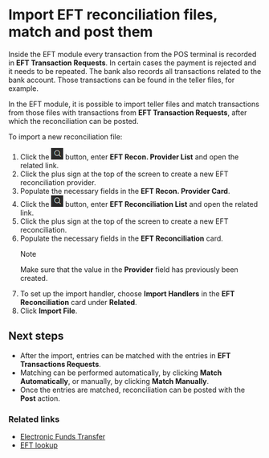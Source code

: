 ﻿# Import EFT reconciliation files, match and post them

Inside the EFT module every transaction from the POS terminal is recorded in **EFT Transaction Requests**. 
In certain cases the payment is rejected and it needs to be repeated.
The bank also records all transactions related to the bank account. Those transactions can be found in the teller files, for example.

In the EFT module, it is possible to import teller files and match transactions from those files with transactions from **EFT Transaction Requests**, after which the reconciliation can be posted.

To import a new reconciliation file:

1. Click the ![Lightbulb that opens the Tell Me feature](../../../images/Icons/Lightbulb_icon.png "Tell Me what you want to do") button, enter **EFT Recon. Provider List** and open the related link.
2. Click the plus sign at the top of the screen to create a new EFT reconciliation provider.
3. Populate the necessary fields in the **EFT Recon. Provider Card**.
4. Click the ![Lightbulb that opens the Tell Me feature](../../../images/Icons/Lightbulb_icon.png "Tell Me what you want to do") button, enter **EFT Reconciliation List** and open the related link.
5. Click the plus sign at the top of the screen to create a new EFT reconciliation.
6. Populate the necessary fields in the **EFT Reconciliation** card.
    > [!NOTE]
    > Make sure that the value in the **Provider** field has previously been created.
7. To set up the import handler, choose **Import Handlers** in the **EFT Reconciliation** card under **Related**.
8. Click **Import File**.

## Next steps

- After the import, entries can be matched with the entries in **EFT Transactions Requests**.
- Matching can be performed automatically, by clicking **Match Automatically**, or manually, by clicking **Match Manually**.
- Once the entries are matched, reconciliation can be posted with the **Post** action.

### Related links
- [Electronic Funds Transfer](../intro.md)
- [EFT lookup](../explanation/lookup.md)
